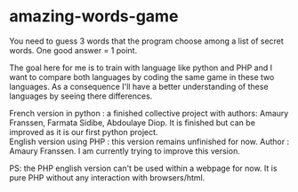# amazing-words-game
You need to guess 3 words that the program choose among a list of secret words. One good answer = 1 point. 

The goal here for me is to train with language like python and PHP and I want to compare both languages by coding the same game in these two languages. As a consequence I'll have a better understanding of these languages by seeing there differences. 

French version in python : a finished collective project with authors: Amaury Franssen, Farmata Sidibe, Abdoulaye Diop. 
It is finished but can be improved as it is our first python project. 
<br>
English version using PHP : this version remains unfinished for now. Author : Amaury Franssen. 
I am currently trying to improve this version.

PS: the PHP english version can't be used within a webpage for now. It is pure PHP without any interaction with browsers/html.
